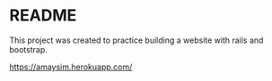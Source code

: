 # README

This project was created to practice building a website with rails and bootstrap.

https://amaysim.herokuapp.com/
